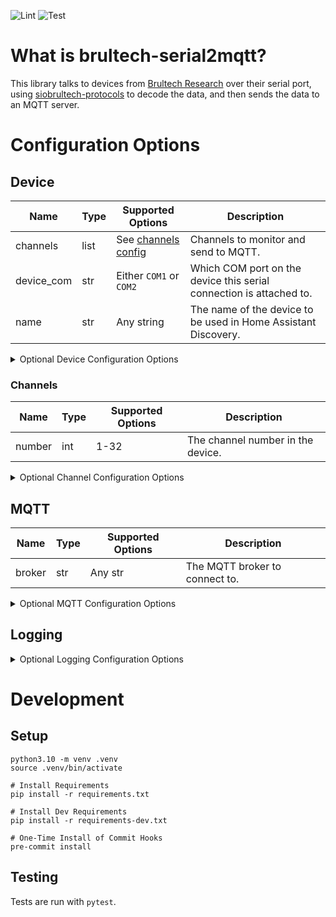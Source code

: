 ![Lint](https://github.com/sdwilsh/brultech-serial2mqtt/workflows/Lint/badge.svg)
![Test](https://github.com/sdwilsh/brultech-serial2mqtt/workflows/Test/badge.svg)

# What is brultech-serial2mqtt?

This library talks to devices from [Brultech Research](https://www.brultech.com/)
over their serial port, using
[siobrultech-protocols](https://github.com/sdwilsh/siobrultech-protocols) to
decode the data, and then sends the data to an MQTT server.

# Configuration Options

## Device

| Name       | Type | Supported Options                | Description                                                         |
| ---------- | ---- | -------------------------------- | ------------------------------------------------------------------- |
| channels   | list | See [channels config](#channels) | Channels to monitor and send to MQTT.                               |
| device_com | str  | Either `COM1` or `COM2`          | Which COM port on the device this serial connection is attached to. |
| name       | str  | Any string                       | The name of the device to be used in Home Assistant Discovery.      |

<details>
<summary>Optional Device Configuration Options</summary>

| Name                  | Type | Default      | Supported Options                                                       | Description                                             |
| --------------------- | ---- | ------------ | ----------------------------------------------------------------------- | ------------------------------------------------------- |
| baud                  | int  | 115200       | Any int                                                                 | The baud rate to communicate with the attached device.  |
| send_interval_seconds | int  | 8            | 5-256                                                                   | The frequency in which to have the device send packets. |
| url                   | str  | /dev/ttyUSB0 | Any [pyserial URL](https://pythonhosted.org/pyserial/url_handlers.html) | The local connection to the device.                     |

</details>

### Channels

| Name   | Type | Supported Options | Description                       |
| ------ | ---- | ----------------- | --------------------------------- |
| number | int  | 1-32              | The channel number in the device. |

<details>
<summary>Optional Channel Configuration Options</summary>

| Name           | Type | Default                    | Supported Options                  | Description                                                                    |
| -------------- | ---- | -------------------------- | ---------------------------------- | ------------------------------------------------------------------------------ |
| home_assistant | bool | True if `type` is `normal` | Any bool                           | If the entity for this channel should be enabled by default in Home Assistant. |
| name           | str  | Channel {`number`}         | Any str                            | The name of the entity in Home Assistant.                                      |
| type           | str  | normal                     | See [channel types](#channel-type) | The type of channel to support net-metering and aggregation.                   |

#### Channel Type

| Channel Type          | Description                                                                                                                                                             |
| --------------------- | ----------------------------------------------------------------------------------------------------------------------------------------------------------------------- |
| normal                | Power flows through one direction in this channel.                                                                                                                      |
| main                  | Power may flow through in both directions (depending on other channels like solar existing), and represents power coming in and going out from an electricity provider. |
| solar_downstream_main | Power flows in two directions from/to a solar inverter, with a `main` channel between it and the electricity provider.                                                  |
| solar_upstream_main   | Power flows in two directions from/to a solar inverter, without a `main` channel between it and the electricity provider.                                               |

</details>

## MQTT

| Name   | Type | Supported Options | Description                    |
| ------ | ---- | ----------------- | ------------------------------ |
| broker | str  | Any str           | The MQTT broker to connect to. |

<details>
<summary>Optional MQTT Configuration Options</summary>

| Name           | Type                | Default                       | Supported Options                     | Description                                                                                                   |
| -------------- | ------------------- | ----------------------------- | ------------------------------------- | ------------------------------------------------------------------------------------------------------------- |
| birth_message  | dict                | `{}`                          | See [birth message](#birth-message)   | The birth message to send when we connect to the MQTT broker.                                                 |
| client_id      | Jinja2 template str | brultech-serial2mqtt-{serial} | Any Jinja2 template str               | The client ID to use when connecting to the MQTT broker. `device_serial` is available to use in the template. |
| home_assistant | dict                | `{}`                          | See [home assistant](#home-assistant) | Configuration on how Home Assistant communicates with the MQTT broker.                                        |
| password       | str                 | None                          | Any str                               | The password to use to connect to the MQTT broker.                                                            |
| port           | int                 | 1883                          | Any int                               | The port to connect to the broker on.                                                                         |
| qos            | int                 | 0                             | 0-2                                   | The qos to use for messages sent to the MQTT broker.                                                          |
| topic_prefix   | Jina2 template str  | brultech-serial2mqtt-{serial} | Any Jinja2 template str               | The root topic to publish status messages on. `device_serial` is available to use in the template.            |
| username       | str                 | None                          | Any str                               | The username to connect to use to connect to the MQTT broker.                                                 |
| will_message   | dict                | `{}`                          | See [will message](#will-message)     | The will message to send when we disconnect from the MQTT broker.                                             |

### Birth Message

The birth message is sent under the topic prefix configured in the [MQTT](#mqtt) config, `/status`.

| Name    | Type | Default | Supported Options | Description                                        |
| ------- | ---- | ------- | ----------------- | -------------------------------------------------- |
| payload | str  | online  | Any str           | The payload to use when sending the birth message. |
| qos     | int  | 0       | 0-2               | The qos to use for the birth message.              |
| retain  | bool | True    | Any bool          | If the retain flag is set on the birth message.    |

### Home Assistant

| Name             | Type | Default       | Supported Options                                  | Description                                                                                                                                 |
| ---------------- | ---- | ------------- | -------------------------------------------------- | ------------------------------------------------------------------------------------------------------------------------------------------- |
| enable           | bool | True          | Any bool                                           | If the Home Assistant discovery configuration should be sent or not.                                                                        |
| discovery_prefix | str  | homeassistant | Any str                                            | The topic prefix Home Assistant is configured to listen to for discovery configurations.                                                    |
| birth_message    | dict | `{}`          | See [birth message](#home-assistant-birth-message) | The birth message configuration of Home Assistant. See [Home Assistant documentation](https://www.home-assistant.io/docs/mqtt/birth_will/). |

#### Home Assistant Birth Message

| Name    | Type | Default              | Supported Options | Description                                                                     |
| ------- | ---- | -------------------- | ----------------- | ------------------------------------------------------------------------------- |
| payload | str  | online               | Any str           | The payload Home Assistant is configured to use when sending the birth message. |
| qos     | int  | 0                    | 0-2               | The qos Home Assistant is configured to use for the birth message.              |
| topic   | str  | homeassistant/status | Any str           | The topic Home Assistant is configured to use when sending the birth message.   |

### Will Message

The well message is sent under the topic prefix configured in the [MQTT](#mqtt) config, `/status`.

| Name    | Type | Default | Supported Options | Description                                       |
| ------- | ---- | ------- | ----------------- | ------------------------------------------------- |
| payload | str  | online  | Any str           | The payload to use when sending the will message. |
| qos     | int  | 0       | 0-2               | The qos to use for the will message.              |
| retain  | bool | True    | Any bool          | If the retain flag is set on the will message.    |

</details>

## Logging

<details>
<summary>Optional Logging Configuration Options</summary>

| Name  | Type | Default | Supported Options                                  | Description                                                               |
| ----- | ---- | ------- | -------------------------------------------------- | ------------------------------------------------------------------------- |
| level | str  | info    | `critical`, `error`, `warning`, `info`, or `debug` | The logging level the application should print messages to stdout with.   |
| logs  | dict | `{}`    | Any dict of levels                                 | A dict of Python named-logs and the level in which to log them to stdout. |

</details>

# Development

## Setup

```
python3.10 -m venv .venv
source .venv/bin/activate

# Install Requirements
pip install -r requirements.txt

# Install Dev Requirements
pip install -r requirements-dev.txt

# One-Time Install of Commit Hooks
pre-commit install
```

## Testing

Tests are run with `pytest`.
